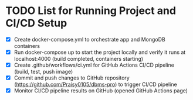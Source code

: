 # TODO List for Running Project and CI/CD Setup

- [x] Create docker-compose.yml to orchestrate app and MongoDB containers
- [x] Run docker-compose up to start the project locally and verify it runs at localhost:4000 (build completed, containers starting)
- [x] Create .github/workflows/ci.yml for GitHub Actions CI/CD pipeline (build, test, push image)
- [x] Commit and push changes to GitHub repository (https://github.com/Praisy0105/dbms-pro) to trigger CI/CD pipeline
- [x] Monitor CI/CD pipeline results on GitHub (opened GitHub Actions page)
